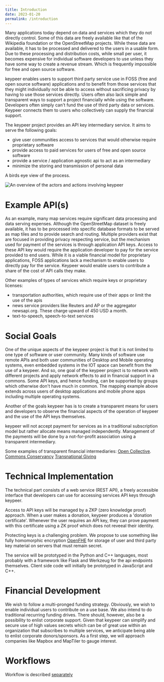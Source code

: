 ```yaml
---
title: Introduction
date: 2023-01-20
permalink: /introduction
---
```


Many applications today depend on data and services which they do not directly control. Some of this data are freely available like that of the Wikipedia foundation or the OpenStreetMap projects. While these data are available, it has to be processed and delivered to the users in a usable form. Due to these processing and distribution costs, while small per user, it becomes expensive for individual software developers to use unless they have some way to create a revenue stream. Which is frequently impossible for free and open source software.

keypeer enables users to support third party service use in FOSS (free and open source software) applications and to benefit from those services that they might individually not be able to access without sacrificing privacy by having to use those services directly. Users often also lack simple and transparent ways to support a project financially while using the software. Developers often simply can't fund the use of third party data or services. Keypeer connects them to users who collectively can supply the financial support.

The keypeer project provides an API key intermediary service. It aims to serve the following goals:
  * give user communities access to services that would otherwise require proprietary software
  * provide access to paid services for users of free and open source software
  * provide a service / application agnostic api to act as an intermediary
  * minimize the storing and transmission of personal data 

A birds eye view of the process.

![An overview of the actors and actions involving keypeer](overview.png)

# Example API(s)

As an example, many map services require significant data processing and data serving expenses. Although the OpenStreetMap dataset is freely available, it has to be processed into specific database formats to be served as map tiles and to provide search and routing. Multiple providers exist that are focused in providing privacy respecting service, but the mechanism used for payment of the services is through application API keys. Access to these API key would require the application developer to pay for the service provided to end users. While it is a viable financial model for proprietary applications, FOSS applications lack a mechanism to enable users to directly pay for the service. Keypeer would enable users to contribute a share of the cost of API calls they make.

Other examples of types of services which require keys or proprietary licenses:

  * transportation authorities, which require use of their apps or limit the use of the apis
  * news service providers like Reuters and AP or the aggregator newsapi.org. These charge upward of 450 USD a month. 
  * text-to-speech, speech-to-text services

# Social Goals

One of the unique aspects of the keypeer project is that it is not limited to one type of software or user community. Many kinds of software use remote APIs and both user communities of Desktop and Mobile operating systems, even embedded systems in the IOT space can benefit from the use of a keypeer. And so, one goal of the keypeer project is to network with different projects and apply network effects to aid in financial support in a commons. Some API keys, and hence funding, can be supported by groups which otherwise don't have much in common. The mapping example above extends across users of desktop applications and mobile phone apps including multiple operating systems.

Another of the goals keypeer has is to create a transparent means for users and developers to observe the financial aspects of the operation of keypeer and the use of the API keys themselves.

keypeer will not accept payment for services as in a traditional subscription model but rather allocate means managed independently. Management of the payments will be done by a not-for-profit association using a transparent intermediary.

Some examples of transparent financial intermediaries: [Open Collective](https://opencollective.com/europe). [Commons Conservancy](https://commonsconservancy.org/) [Transnational Giving](https://www.transnationalgiving.eu/)

# Technical Implementation

The technical part consists of a web service (REST API), a freely accessible interface that developers can use for accessing services API keys through keypeer.

Access to API keys will be managed by a ZKP (zero knowledge proof) approach. When a user makes a donation, keypeer produces a 'donation certificate'. Whenever the user requires an API key, they can prove payment with this certificate using a ZK proof which does not reveeal their identity.

Protecting keys is a challenging problem. We propose to use something like fully homomorphic encryption [OpenFHE](https://en.wikipedia.org/wiki/OpenFHE) for storage of user and third party key material on servers that must remain secret. 

The service will be prototyped in the Python and C++ languages, most probably with a framework like Flask and Werkzeug for the api endpoints themselves. Client side code will initially be prototyped in JavaScript and C++. 

# Financial Development

We wish to follow a multi-pronged funding strategy. Obviously, we wish to enable individual users to contribute on a use base. We also intend to do traditional recurring funding drives. There should, however, also be a possibility to enlist corporate support. Given that keypeer can simplify and secure use of high values secrets which can be of great use within an organization that subscribes to multiple services, we anticipate being able to enlist corporate donors/sponsors. As a first step, we will approach companies like Mapbox and MapTiler to gauge interest.

# Workflows

Workflow is described [separately](application-workflow.html)
